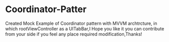 # Coordinator-Patter
Created Mock Example of Coordinator pattern with MVVM archtrcture, in which rootViewController as a UITabBar,I Hope you like it you can contribute from your side if you feel any place required modification,Thanks!
